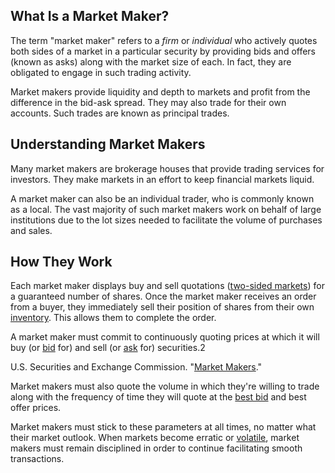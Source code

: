 ## What Is a Market Maker?

The term "market maker" refers to a _firm_ or _individual_ who actively quotes both sides of a market in a particular security by providing bids and offers (known as asks) along with the market size of each. In fact, they are obligated to engage in such trading activity.

Market makers provide liquidity and depth to markets and profit from the difference in the bid-ask spread. They may also trade for their own accounts. Such trades are known as principal trades.

## Understanding Market Makers

Many market makers are brokerage houses that provide trading services for investors. They make markets in an effort to keep financial markets liquid.

A market maker can also be an individual trader, who is commonly known as a local. The vast majority of such market makers work on behalf of large institutions due to the lot sizes needed to facilitate the volume of purchases and sales.

## How They Work

Each market maker displays buy and sell quotations ([two-sided markets](https://www.investopedia.com/terms/t/two-sidedmarket.asp)) for a guaranteed number of shares. Once the market maker receives an order from a buyer, they immediately sell their position of shares from their own [inventory](https://www.investopedia.com/terms/i/inventory.asp). This allows them to complete the order.

A market maker must commit to continuously quoting prices at which it will buy (or [bid](https://www.investopedia.com/terms/b/bid.asp) for) and sell (or [ask](https://www.investopedia.com/terms/a/ask.asp) for) securities.2

U.S. Securities and Exchange Commission. "[Market Makers](https://www.sec.gov/fast-answers/answersmktmakerhtm.html)."

Market makers must also quote the volume in which they're willing to trade along with the frequency of time they will quote at the [best bid](https://www.investopedia.com/terms/b/bestbid.asp) and best offer prices.

Market makers must stick to these parameters at all times, no matter what their market outlook. When markets become erratic or [volatile](https://www.investopedia.com/terms/v/volatility.asp), market makers must remain disciplined in order to continue facilitating smooth transactions.
